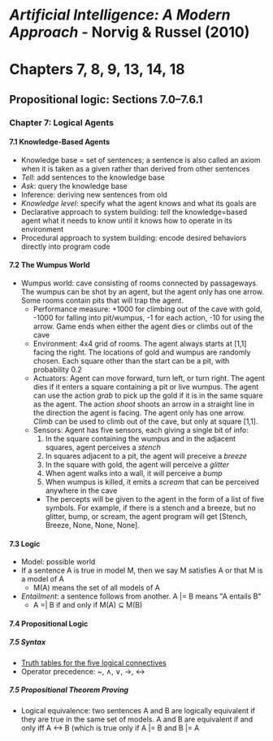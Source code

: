 # *Artificial Intelligence: A Modern Approach* - Norvig & Russel (2010)
# Chapters 7, 8, 9, 13, 14, 18
## Propositional logic: Sections 7.0–7.6.1
### Chapter 7: Logical Agents
#### 7.1 Knowledge-Based Agents
* Knowledge base = set of sentences; a sentence is also called an axiom when it is taken as a given rather than derived from other sentences
* *Tell*: add sentences to the knowledge base
* *Ask*: query the knowledge base
* Inference: deriving new sentences from old
* *Knowledge level*: specify what the agent knows and what its goals are
* Declarative approach to system building: *tell* the knowledge=based agent what it needs to know until it knows how to operate in its environment
* Procedural approach to system building: encode desired behaviors directly into program code
#### 7.2 The Wumpus World
* Wumpus world: cave consisting of rooms connected by passageways. The wumpus can be shot by an agent, but the agent only has one arrow. Some rooms contain pits that will trap the agent.
  * Performance measure: +1000 for climbing out of the cave with gold, -1000 for falling into pit/wumpus, -1 for each action, -10 for using the arrow. Game ends when either the agent dies or climbs out of the cave
  * Environment: 4x4 grid of rooms. The agent always starts at [1,1] facing the right. The locations of gold and wumpus are randomly chosen. Each square other than the start can be a pit, with probability 0.2
  * Actuators: Agent can move forward, turn left, or turn right. The agent dies if it enters a square containing a pit or live wumpus. The agent can use the action *grab* to pick up the gold if it is in the same square as the agent. The action *shoot* shoots an arrow in a straight line in the direction the agent is facing. The agent only has one arrow. *Climb* can be used to climb out of the cave, but only at square [1,1].
  * Sensors: Agent has five sensors, each giving a single bit of info:
    1. In the square containing the wumpus and in the adjacent squares, agent perceives a *stench*
    2. In squares adjacent to a pit, the agent will preceive a *breeze*
    3. In the square with gold, the agent will perceive a *glitter*
    4. When agent walks into a wall, it will perceive a *bump*
    5.  When wumpus is killed, it emits a *scream* that can be perceived anywhere in the cave
    * The percepts will be given to the agent in the form of a list of five symbols. For example, if there is a stench and a breeze, but no glitter, bump, or scream, the agent program will get [Stench, Breeze, None, None, None].
#### 7.3 Logic
* Model: possible world
* If a sentence A is true in model M, then we say M satisfies A or that M is a model of A
  * M(A) means the set of all models of A
* *Entailment*: a sentence follows from another. A |= B means "A entails B"
  * A =| B if and only if M(A) ⊆ M(B)
#### 7.4 Propositional Logic
##### 7.5 Syntax
* [Truth tables for the five logical connectives](http://images.slideplayer.com/26/8636033/slides/slide_20.jpg)
* Operator precedence: ~, ∧, ∨, ->, <->
##### 7.5 Propositional Theorem Proving
* Logical equivalence: two sentences A and B are logically equivalent if they are true in the same set of models. A and B are equivalent if and only iff A <-> B (which is true only if A |= B and B |= A
